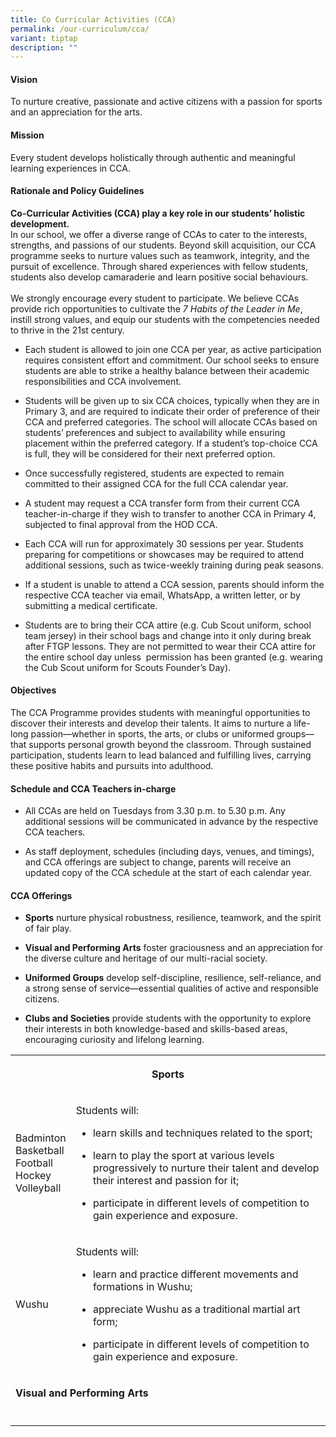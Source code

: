 ```yaml
---
title: Co Curricular Activities (CCA)
permalink: /our-curriculum/cca/
variant: tiptap
description: ""
---
```

<h4>Vision</h4>
<p>To nurture creative, passionate and active citizens with a passion for
sports and an appreciation for the arts.</p>
<h4>Mission</h4>
<p>Every student develops holistically through authentic and meaningful learning
experiences in CCA.</p>
<h4>Rationale and Policy Guidelines</h4>
<p><strong>Co-Curricular Activities (CCA) play a key role in our students’ holistic development.</strong>
<br>In our school, we offer a diverse range of CCAs to cater to the interests,
strengths, and passions of our students. Beyond skill acquisition, our
CCA programme seeks to nurture values such as teamwork, integrity, and
the pursuit of excellence. Through shared experiences with fellow students,
students also develop camaraderie and learn positive social behaviours.
<br>
<br>We strongly encourage every student to participate. We believe CCAs provide
rich opportunities to cultivate the <em>7 Habits of the Leader in Me</em>,
instill strong values, and equip our students with the competencies needed
to thrive in the 21st century.</p>
<ul data-tight="true" class="tight">
<li>
<p>Each student is allowed to join one CCA per year, as active participation
requires consistent effort and commitment. Our school seeks to ensure students
are able to strike a healthy balance between their academic responsibilities
and CCA involvement.</p>
</li>
<li>
<p>Students will be given up to six CCA choices, typically when they are
in Primary 3, and are required to indicate their order of preference of
their CCA and preferred categories. The school will allocate CCAs based
on students’ preferences and subject to availability while ensuring placement
within the preferred category. If a student’s top-choice CCA is full, they
will be considered for their next preferred option.</p>
</li>
<li>
<p>Once successfully registered, students are expected to remain committed
to their assigned CCA for the full CCA calendar year.</p>
</li>
<li>
<p>A student may request a CCA transfer form from their current CCA teacher-in-charge
if they wish to transfer to another CCA in Primary 4, subjected to final
approval from the HOD CCA.</p>
</li>
<li>
<p>Each CCA will run for approximately 30 sessions per year. Students preparing
for competitions or showcases may be required to attend additional sessions,
such as twice-weekly training during peak seasons.</p>
</li>
<li>
<p>If a student is unable to attend a CCA session, parents should inform
the respective CCA teacher via email, WhatsApp, a written letter, or by
submitting a medical certificate.</p>
</li>
<li>
<p>Students are to bring their CCA attire (e.g. Cub Scout uniform, school
team jersey) in their school bags and change into it only during break
after FTGP lessons. They are not permitted to wear their CCA attire for
the entire school day unless &nbsp;permission has been granted (e.g. wearing
the Cub Scout uniform for Scouts Founder’s Day).</p>
</li>
</ul>
<h4>Objectives</h4>
<p>The CCA Programme provides students with meaningful opportunities to discover
their interests and develop their talents. It aims to nurture a life-long
passion—whether in sports, the arts, or clubs or uniformed groups—that
supports personal growth beyond the classroom. Through sustained participation,
students learn to lead balanced and fulfilling lives, carrying these positive
habits and pursuits into adulthood.</p>
<h4>Schedule and CCA Teachers in-charge</h4>
<ul data-tight="true" class="tight">
<li>
<p>All CCAs are held on Tuesdays from 3.30 p.m. to 5.30 p.m. Any additional
sessions will be communicated in advance by the respective CCA teachers.</p>
</li>
<li>
<p>As staff deployment, schedules (including days, venues, and timings),
and CCA offerings are subject to change, parents will receive an updated
copy of the CCA schedule at the start of each calendar year.</p>
</li>
</ul>
<h4>CCA Offerings</h4>
<ul data-tight="true" class="tight">
<li>
<p><strong>Sports</strong> nurture physical robustness, resilience, teamwork,
and the spirit of fair play.</p>
</li>
<li>
<p><strong>Visual and Performing Arts</strong> foster graciousness and an
appreciation for the diverse culture and heritage of our multi-racial society.</p>
</li>
<li>
<p><strong>Uniformed Groups</strong> develop self-discipline, resilience,
self-reliance, and a strong sense of service—essential qualities of active
and responsible citizens.</p>
</li>
<li>
<p><strong>Clubs and Societies</strong> provide students with the opportunity
to explore their interests in both knowledge-based and skills-based areas,
encouraging curiosity and lifelong learning.</p>
</li>
</ul>
<table style="minWidth: 50px">
<colgroup>
<col>
<col>
</colgroup>
<tbody>
<tr>
<th rowspan="1" colspan="2">
<p><strong>Sports</strong> 
</p>
</th>
</tr>
<tr>
<td rowspan="1" colspan="1">
<p>Badminton
<br>Basketball
<br>Football
<br>Hockey
<br>Volleyball</p>
</td>
<td rowspan="1" colspan="1">
<p>Students will:</p>
<ul data-tight="true" class="tight">
<li>
<p>learn skills and techniques related to the sport;</p>
</li>
<li>
<p>learn to play the sport at various levels progressively to nurture their
talent and develop their interest and passion for it;</p>
</li>
<li>
<p>participate in different levels of competition to gain experience and
exposure.</p>
</li>
</ul>
</td>
</tr>
<tr>
<td rowspan="1" colspan="1">
<p>Wushu</p>
</td>
<td rowspan="1" colspan="1">
<p>Students will:</p>
<ul data-tight="true" class="tight">
<li>
<p>learn and practice different movements and formations in Wushu;</p>
</li>
<li>
<p>appreciate Wushu as a traditional martial art form;</p>
</li>
<li>
<p>participate in different levels of competition to gain experience and
exposure.</p>
</li>
</ul>
</td>
</tr>
<tr>
<td rowspan="1" colspan="2">
<p><strong>Visual and Performing Arts</strong> 
</p>
</td>
</tr>
<tr>
<td rowspan="1" colspan="1">
<p></p>
</td>
<td rowspan="1" colspan="1">
<p></p>
</td>
</tr>
</tbody>
</table>
<p></p>